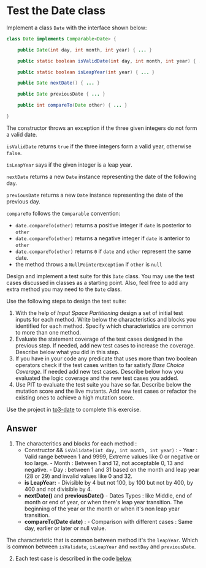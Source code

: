 # Test the Date class

Implement a class `Date` with the interface shown below:

```java
class Date implements Comparable<Date> {

    public Date(int day, int month, int year) { ... }

    public static boolean isValidDate(int day, int month, int year) { ... }

    public static boolean isLeapYear(int year) { ... }

    public Date nextDate() { ... }

    public Date previousDate { ... }

    public int compareTo(Date other) { ... }

}
```

The constructor throws an exception if the three given integers do not form a valid date.

`isValidDate` returns `true` if the three integers form a valid year, otherwise `false`.

`isLeapYear` says if the given integer is a leap year.

`nextDate` returns a new `Date` instance representing the date of the following day.

`previousDate` returns a new `Date` instance representing the date of the previous day.

`compareTo` follows the `Comparable` convention:

* `date.compareTo(other)` returns a positive integer if `date` is posterior to `other`
* `date.compareTo(other)` returns a negative integer if `date` is anterior to `other`
* `date.compareTo(other)` returns `0` if `date` and `other` represent the same date.
* the method throws a `NullPointerException` if `other` is `null` 

Design and implement a test suite for this `Date` class.
You may use the test cases discussed in classes as a starting point. 
Also, feel free to add any extra method you may need to the `Date` class.


Use the following steps to design the test suite:

1. With the help of *Input Space Partitioning* design a set of initial test inputs for each method. Write below the characteristics and blocks you identified for each method. Specify which characteristics are common to more than one method.
2. Evaluate the statement coverage of the test cases designed in the previous step. If needed, add new test cases to increase the coverage. Describe below what you did in this step.
3. If you have in your code any predicate that uses more than two boolean operators check if the test cases written to far satisfy *Base Choice Coverage*. If needed add new test cases. Describe below how you evaluated the logic coverage and the new test cases you added.
4. Use PIT to evaluate the test suite you have so far. Describe below the mutation score and the live mutants. Add new test cases or refactor the existing ones to achieve a high mutation score.

Use the project in [tp3-date](../code/tp3-date) to complete this exercise.

## Answer
1. The characteritics and blocks for each method :
    * Constructor && `isValidate(int day, int month, int year)` :
          - Year : Valid range between 1 and 9999, Extreme values like 0 or negative or too large.
          - Month : Between 1 and 12, not acceptable 0, 13 and negative.
          - Day : between 1 and 31 based on the month and leap year (28 or 29) and invalid values like 0 and 32.
   * **is LeapYear:**
          - Divisible by 4 but not 100, by 100 but not by 400, by 400 and not divisible by 4.
   * **nextDate()** and **previousDate()**
          - Dates Types : like Middle, end of month or end of year, or when there's leap year transition.  The beginning of the year or the month or when it's non leap year transition.
   * **compareTo(Date date)** :
          - Comparison with different cases : Same day, earlier or later or null value.

The characteristic that is common between method it's the `leapYear`. Which is common between `isValidate`, `isLeapYear` and `nextDay` and `previousDate`.   

2. Each test case is described in the code <a href='https://github.com/salahbdg/VV-ESIR-TP3/blob/dddd/code/tp3-date/src/test/java/fr/istic/vv/DateTest.java'>below</a>
